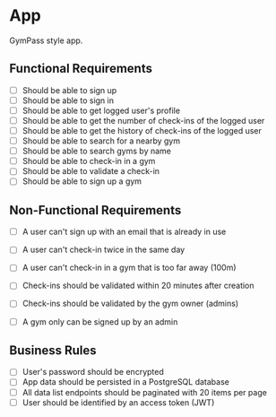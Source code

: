 # App

GymPass style app.

## Functional Requirements

- [ ] Should be able to sign up
- [ ] Should be able to sign in
- [ ] Should be able to get logged user's profile
- [ ] Should be able to get the number of check-ins of the logged user
- [ ] Should be able to get the history of check-ins of the logged user
- [ ] Should be able to search for a nearby gym
- [ ] Should be able to search gyms by name
- [ ] Should be able to check-in in a gym
- [ ] Should be able to validate a check-in
- [ ] Should be able to sign up a gym

## Non-Functional Requirements

- [ ] A user can't sign up with an email that is already in use
- [ ] A user can't check-in twice in the same day
- [ ] A user can't check-in in a gym that is too far away (100m)
- [ ] Check-ins should be validated within 20 minutes after creation
- [ ] Check-ins should be validated by the gym owner (admins)
- [ ] A gym only can be signed up by an admin


## Business Rules

- [ ] User's password should be encrypted
- [ ] App data should be persisted in a PostgreSQL database
- [ ] All data list endpoints should be paginated with 20 items per page
- [ ] User should be identified by an access token (JWT)